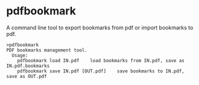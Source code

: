 # pdfbookmark
A command line tool to export bookmarks from pdf or import bookmarks to pdf.

```
>pdfbookmark
PDF bookmarks management tool.
  Usage:
    pdfbookmark load IN.pdf    load bookmarks from IN.pdf, save as IN.pdf.bookmarks
    pdfbookmark save IN.pdf [OUT.pdf]    save bookmarks to IN.pdf, save as OUT.pdf
```
